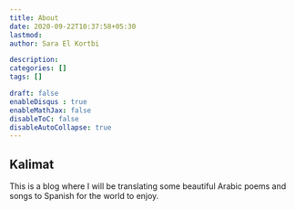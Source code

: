 ```yaml
---
title: About
date: 2020-09-22T10:37:58+05:30
lastmod: 
author: Sara El Kortbi

description: 
categories: []
tags: []

draft: false
enableDisqus : true
enableMathJax: false
disableToC: false
disableAutoCollapse: true
---
```


## Kalimat

This is a blog where I will be translating some beautiful Arabic poems and songs to Spanish for the world to enjoy. 